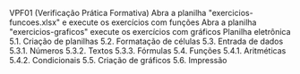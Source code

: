 VPF01 (Verificação Prática Formativa)
Abra a planilha "exercicios-funcoes.xlsx" e execute os exercícios com funções
Abra a planilha "exercicios-graficos" execute os exercícios com gráficos
Planilha eletrônica
5.1. Criação de planilhas
5.2. Formatação de células
5.3. Entrada de dados
5.3.1. Números
5.3.2. Textos
5.3.3. Fórmulas
5.4. Funções
5.4.1. Aritméticas
5.4.2. Condicionais
5.5. Criação de gráficos
5.6. Impressão